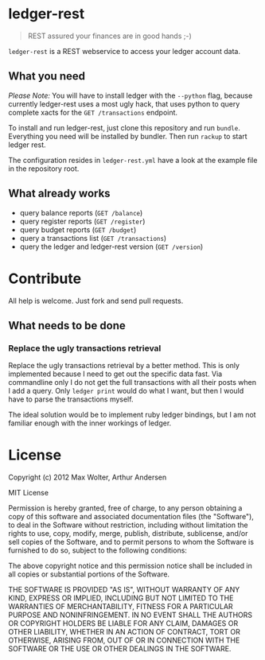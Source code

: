 # ledger-rest

> REST assured your finances are in good hands ;-)

`ledger-rest` is a REST webservice to access your ledger account data.

## What you need

*Please Note:* You will have to install ledger with the `--python` flag, because
currently ledger-rest uses a most ugly hack, that uses python to query
complete xacts for the `GET /transactions` endpoint.

To install and run ledger-rest, just clone this repository and run
`bundle`. Everything you need will be installed by bundler. Then run
`rackup` to start ledger rest.

The configuration resides in `ledger-rest.yml` have a look at the
example file in the repository root.

## What already works

* query balance reports (``GET /balance``)
* query register reports (``GET /register``)
* query budget reports (``GET /budget``)
* query a transactions list (``GET /transactions``)
* query the ledger and ledger-rest version (``GET /version``)

# Contribute

All help is welcome. Just fork and send pull requests.

## What needs to be done

### Replace the ugly transactions retrieval

Replace the ugly transactions retrieval by a better method. This is
only implemented because I need to get out the specific data fast. Via
commandline only I do not get the full transactions with all their
posts when I add a query. Only `ledger print` would do what I want,
but then I would have to parse the transactions myself.

The ideal solution would be to implement ruby ledger bindings, but I
am not familiar enough with the inner workings of ledger.

# License

Copyright (c) 2012 Max Wolter, Arthur Andersen

MIT License

Permission is hereby granted, free of charge, to any person obtaining
a copy of this software and associated documentation files (the
"Software"), to deal in the Software without restriction, including
without limitation the rights to use, copy, modify, merge, publish,
distribute, sublicense, and/or sell copies of the Software, and to
permit persons to whom the Software is furnished to do so, subject to
the following conditions:

The above copyright notice and this permission notice shall be
included in all copies or substantial portions of the Software.

THE SOFTWARE IS PROVIDED "AS IS", WITHOUT WARRANTY OF ANY KIND,
EXPRESS OR IMPLIED, INCLUDING BUT NOT LIMITED TO THE WARRANTIES OF
MERCHANTABILITY, FITNESS FOR A PARTICULAR PURPOSE AND
NONINFRINGEMENT. IN NO EVENT SHALL THE AUTHORS OR COPYRIGHT HOLDERS BE
LIABLE FOR ANY CLAIM, DAMAGES OR OTHER LIABILITY, WHETHER IN AN ACTION
OF CONTRACT, TORT OR OTHERWISE, ARISING FROM, OUT OF OR IN CONNECTION
WITH THE SOFTWARE OR THE USE OR OTHER DEALINGS IN THE SOFTWARE.
